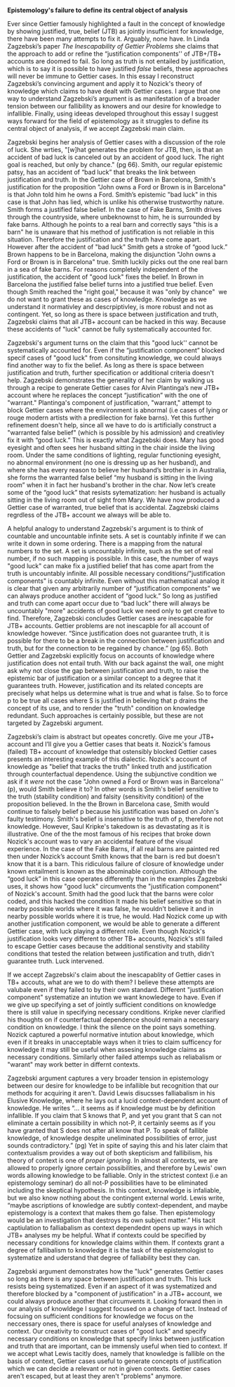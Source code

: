 **Epistemology's failure to define its central object of analysis**

Ever since Gettier famously highlighted a fault in the concept of knowledge by showing justified, true, belief (JTB) as jointly insufficient for knowledge, there have been many attempts to fix it. Arguably, none have. In Linda Zagzebski’s paper *The Inescapability of Gettier Problems* she claims that the approach to add or refine the “justification components'' of JTB+/TB+ accounts are doomed to fail. So long as truth is not entailed by justification, which is to say it is possible to have justified *false* beliefs, these approaches will never be immune to Gettier cases. In this essay I reconstruct Zagzebski’s convincing argument and apply it to Nozick's theory of knowledge which claims to have dealt with Gettier cases. I argue that one way to understand Zagzebski’s argument is as manifestation of a broader tension between our fallibility as knowers and our desire for knowledge to infallible. Finally, using ideeas developed throughout this essay I suggest ways forward for the field of epistemology as it struggles to define its central object of analysis, if we accept Zagzebski main claim. 

Zagzebski begins her analysis of Gettier cases with a discussion of the role of luck. She wrties, "[w]hat generates the problem for JTB, then, is that an accident of bad luck is canceled out by an accident of good luck. The right goal is reached, but only by chance." (pg 66). Smith, our regular epistemic patsy, has an accident of “bad luck” that breaks the link between justification and truth. In the Gettier case of Brown in Barcelona, Smith's justification for the proposition "John owns a Ford or Brown is in Barcelona" is that John told him he owns a Ford. Smith’s epistemic "bad luck" in this case is that John has lied, which is unlike his otherwise trustworthy nature.  Smith forms a justified false belief.  In the case of Fake Barns, Smith drives through the countryside, where unbeknownst to him, he is surrounded by fake barns. Although he points to a real barn and correctly says "this is a barn" he is unaware that his method of justification is not reliable in this situation. Therefore the justification and the truth have come apart. However after the accident of "bad luck" Smith gets a stroke of “good luck.” Brown happens to be in Barcelona, making the disjunction "John owns a Ford or Brown is in Barcelona" true. Smith luckily picks out the one real barn in a sea of fake barns. For reasons completely independent of the justification, the accident of "good luck" fixes the belief. In Brown in Barcelona the justified false belief turns into a justified true belief. Even though Smith reached the "right goal," because it was "only by chance"  we do not want to grant these as cases of knowledge. Knowledge as we understand it normativley and descrpiptivley, is more robust and not as contingent. Yet, so long as there is space between justification and truth, Zagzebski claims that all JTB+ account can be hacked in this way. Because these accidents of "luck" cannot be fully systematically accounted for. 

Zagzebski's argument turns on the claim that this "good luck'' cannot be systematically accounted for. Even if the “justification component” blocked specif cases of "good luck" from consituting knowledge, we could always find another way to fix the belief. As long as there is space between justification and truth, further specification or additional criteria doesn't help. Zagzebski demonstrates the generality of her claim by walking us through a recipe to generate Gettier cases for Alvin Plantinga’s new JTB+ account where he replaces the concept “justification” with the one of "warrant." Plantinga's component of justification, "warrant," attempt to block Gettier cases where the environment is abnormal (i.e cases of lying or rouge modern artists with a predilection for fake barns). Yet this further refinement doesn't help, since all we have to do is artificially construct a "warranted false belief" (which is possible by his admission) and creativley fix it with “good luck.” This is exactly what Zagzebski does. Mary has good eyesight and often sees her husband sitting in the chair inside the living room. Under the same conditions of lighting, regular functioning eyesight, no abnormal environment (no one is dressing up as her husband), and where she has every reason to believe her husband’s brother is in Australia, she forms the warranted false belief “my husband is sitting in the living room” when it in fact her husband's brother in the char. Now let’s create some of the “good luck” that resists sytematization: her husband is actually sitting in the living room out of sight from Mary. We have now produced a Gettier case of warranted, true belief that is accidental. Zagzebski claims regrdless of the JTB+ account we always will be able to. 

A helpful analogy to understand Zagzebski's argument is to think of countable and uncountable infinite sets. A set is countably infinite if we can write it down in some ordering. There is a mapping from the natural numbers to the set. A set is uncountably infinite, such as the set of real number, if no such mapping is possible. In this case, the number of ways "good luck" can make fix a justified belief that has come apart from the truth is uncountably infinite. All possible necessary conditions/"justification components" is countably infinite. Even without this mathematical analog it is clear that given any arbitrarily number of “justification components” we can always produce another accident of “good luck.” So long as justified and truth can come apart occur due to “bad luck” there will always be uncountably "more" accidents of good luck we need only to get creative to find. Therefore, Zagzebski concludes Gettier cases are inescapable for JTB+ accounts. Gettier problems are not inescapble for all account of knowledge however. “Since justification does not guarantee truth, it is possible for there to be a break in the connection between justification and truth, but for the connection to be regained by chance.” (pg 65). Both Gettier and Zagzebski explicitly focus on accounts of knowledge where justification does not entail truth. With our back against the wall, one might ask why not close the gap between justification and truth, to raise the epistemic bar of justification or a similar concept to a degree that it guarantees truth. However, justification and its related concepts are precisely what helps us determine what is true and what is false. So to force p to be true all cases where S is justified in believing that p drains the concept of its use, and to render the "truth" condition on knowledge redundant. Such approaches is certainly possible, but these are not targeted by Zagzebski argument. 
  
Zagzebski’s claim is abstract but opeates concretly. Give me your JTB+ account and I’ll give you a Gettier cases that beats it. Nozick's famous (failed) TB+ account of knowledge that ostensibly blocked Gettier cases presents an interesting example of this dialectic. Nozick's account of knowledge as "belief that tracks the truth" linked  truth and justification through counterfactual dependence. Using the subjunctive condition we ask if it *were* not the case "John owned a Ford or Brown was in Barcelona'' (p), would Smith believe it to? In other words is Smith's belief sensitive to the truth (stability condition) and falsity (sensitivity condition) of the proposition believed. In the the Brown in Barcelona case, Smith would continue to falsely belief p because his justification was based on John's faulty testimony. Smith's belief is insensitive to the truth of p, therefore not knowledge. However, Saul Kripke's takedown is as devastating as it is illustrative. One of the the most famous of his recipes that broke down Nozick's account was to vary an accidental feature of the visual experience. In the case of the Fake Barns, if all real barns are painted red then under Nozick’s account Smith knows that the barn is red but doesn't know that it is a barn. This ridiculous failure of closure of knowledge under known entailment is known as the abominable conjunction. Although the “good luck” in this case operates differently than in the examples Zagzebski uses, it shows how "good luck" circumvents the "justification component" of Nozick's account. Smith had the good luck that the barns were color coded, and this hacked the condition It made his belief sensitive so that in nearby possible worlds where it was false, he wouldn't believe it and in nearby possible worlds where it is true, he would. Had Nozick come up with another justification component, we would be able to generate a different Gettier case, with luck playing a different role. Even though Nozick's justification looks very different to other TB+ accounts, Nozick's still failed to escape Gettier cases because the additional senstivity and stability conditions that tested the relation between justification and truth, didn't guarantee truth. Luck intervened. 

If we accept Zagzebski's claim about the inescapablity of Gettier cases in TB+ accouts, what are we to do with them? I believe these attempts are valubale even if they failed to by their own standard. Different "justification component" systematize an intution we want knowledege to have. Even if we give up specifying a set of jointly sufficient conditions on knowledge there is still value in specifying necessary conditions. Kripke never clarified his thoughts on if counterfactual dependence should remain a necessary condition on knowledge. I think the silence on the point says something. Nozick captured a powerful normative intution about knowledge, which even if it breaks in unacceptable ways when it tries to claim sufficency for knowledge it may still be useful when assesing knowledge claims as necessary conditions. Similarly other failed attemps such as reliabalism or "warant" may work better in differnt contexts. 

Zagzebski argument captures a very broader tension in epistemology between our desire for knowledge to be infallible but recognition that our methods for acquiring it aren't. David Lewis disucsses falliabalism in his Elusive Knowledge, where he lays out a lucid context-dependent account of knowledge. He writes “... it seems as if knowledge must be by definition infallible. If you claim that S knows that P, and yet you grant that S can not eliminate a certain possibility in which not-P, it certainly seems as if you have granted that S does not after all know that P. To speak of fallible knowledge, of knowledge despite uneliminated possibilities of error, just sounds contradictory.” (pg) Yet in spite of saying this and his later claim that contextualism provides a way out of both skepticism and fallibilism, his theory of context is one of *proper ignoring*. In almost all contexts, we are allowed to properly ignore certain possibilities, and therefore by Lewis' own words allowing knowledge to be falliable. Only in the strictest context (i.e an epistemology seminar) do all not-P possibilities have to be eliminated including the skeptical hypothesis. In this context, knowledge is infaliable, but we also know nothing about the contingent external world. Lewis write, “maybe ascriptions of knowledge are subtly context-dependent, and maybe epistemology is a context that makes them go false. Then epistemology would be an investigation that destroys its own subject matter.”  His tacit captiulation to falliabalism as context dependednt opens up ways in which JTB+ analyses my be helpful. What if contexts could be specified by necessary conditions for knowledge claims within them. If contexts grant a degree of fallibalism to knowledge it is the task of the epistemologist to systematize and uderstand that degree of falliability best they can.

Zagzebski argument demonstrates how the "luck" generates Gettier cases so long as there is any space between justification and truth. This luck resists being systematized. Even if an aspect of it was systematized and therefore blocked by a "component of justification" in a JTB+ account, we could always produce another that circumvents it. Looking forward then in our analysis of knowldege I suggest focused on a change of tact. Instead of focsuing on sufficient conditions for knowledge we focus on the neccessary ones, there is space for useful analyses of knowledge and context. Our creativity to construct cases of "good luck" and specify necessary conditions on knowledge that specify links between justification and truth that are important, can be immensly useful when tied to context. If we accept what Lewis tacitly does, namely that  knowledge is fallible on the basis of context, Gettier cases useful to generate concepts of justification which we can decide a relevant or not in given contexts.  Gettier cases aren't escaped, but at least they aren't "problems" anymore. 
